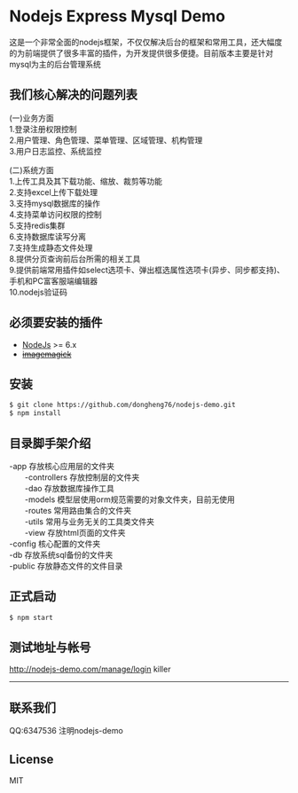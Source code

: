# Nodejs Express Mysql Demo

这是一个非常全面的nodejs框架，不仅仅解决后台的框架和常用工具，还大幅度的为前端提供了很多丰富的插件，为开发提供很多便捷。目前版本主要是针对mysql为主的后台管理系统

## 我们核心解决的问题列表

(一)业务方面<br/>
1.登录注册权限控制<br/>
2.用户管理、角色管理、菜单管理、区域管理、机构管理<br/>
3.用户日志监控、系统监控<br/>

(二)系统方面<br/>
1.上传工具及其下载功能、缩放、裁剪等功能<br/>
2.支持excel上传下载处理<br/>
3.支持mysql数据库的操作<br/>
4.支持菜单访问权限的控制<br/>
5.支持redis集群<br/>
6.支持数据库读写分离<br/>
7.支持生成静态文件处理<br/>
8.提供分页查询前后台所需的相关工具<br/>
9.提供前端常用插件如select选项卡、弹出框选属性选项卡(异步、同步都支持)、手机和PC富客服端编辑器<br/>
10.nodejs验证码


## 必须要安装的插件

* [NodeJs](http://nodejs.org) >= 6.x 
* ~~[imagemagick](http://www.imagemagick.org/script/index.php)~~

## 安装

```sh
$ git clone https://github.com/dongheng76/nodejs-demo.git
$ npm install
```
## 目录脚手架介绍<br/>
-app 存放核心应用层的文件夹<br/>
　　-controllers 存放控制层的文件夹<br/>
　　-dao 存放数据库操作工具<br/>
　　-models 模型层使用orm规范需要的对象文件夹，目前无使用<br/>
　　-routes 常用路由集合的文件夹<br/>
　　-utils 常用与业务无关的工具类文件夹<br/>
　　-view 存放html页面的文件夹<br/>
-config 核心配置的文件夹<br/>
-db 存放系统sql备份的文件夹<br/>
-public 存放静态文件的文件目录<br/>

## 正式启动

```sh
$ npm start
```

## 测试地址与帐号
http://nodejs-demo.com/manage/login
killer
********

## 联系我们
QQ:6347536 注明nodejs-demo

## License

MIT
